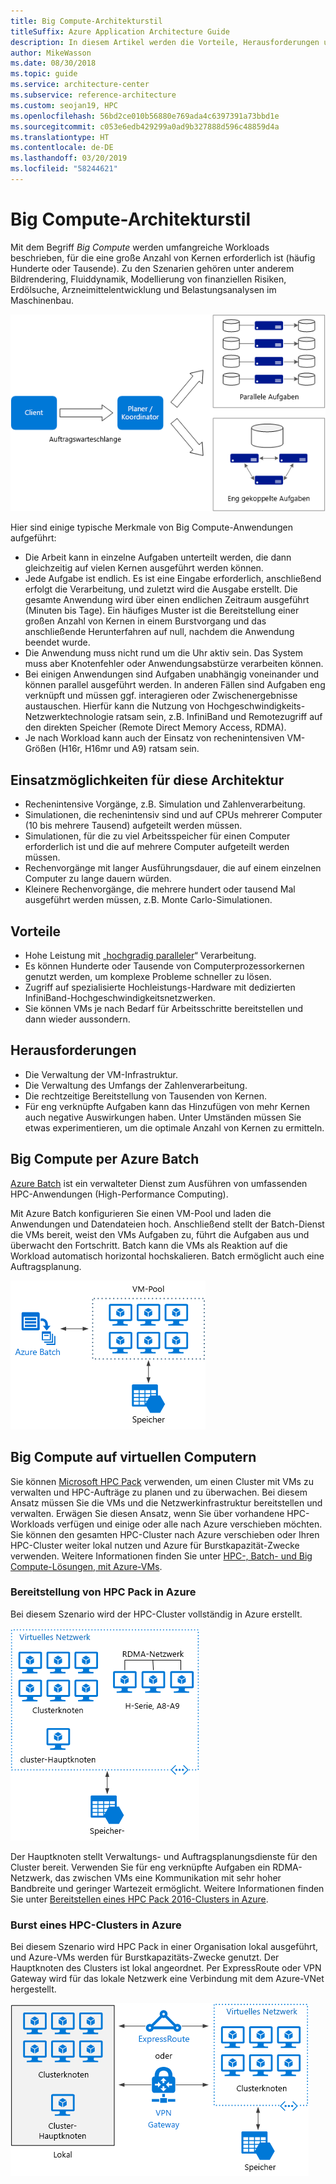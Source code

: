 ```yaml
---
title: Big Compute-Architekturstil
titleSuffix: Azure Application Architecture Guide
description: In diesem Artikel werden die Vorteile, Herausforderungen und bewährten Methoden für Big Compute-Architekturen in Azure beschrieben.
author: MikeWasson
ms.date: 08/30/2018
ms.topic: guide
ms.service: architecture-center
ms.subservice: reference-architecture
ms.custom: seojan19, HPC
ms.openlocfilehash: 56bd2ce010b56880e769ada4c6397391a73bbd1e
ms.sourcegitcommit: c053e6edb429299a0ad9b327888d596c48859d4a
ms.translationtype: HT
ms.contentlocale: de-DE
ms.lasthandoff: 03/20/2019
ms.locfileid: "58244621"
---
```

# <a name="big-compute-architecture-style"></a>Big Compute-Architekturstil

Mit dem Begriff *Big Compute* werden umfangreiche Workloads beschrieben, für die eine große Anzahl von Kernen erforderlich ist (häufig Hunderte oder Tausende). Zu den Szenarien gehören unter anderem Bildrendering, Fluiddynamik, Modellierung von finanziellen Risiken, Erdölsuche, Arzneimittelentwicklung und Belastungsanalysen im Maschinenbau.

![Logisches Diagramm für die Big Compute-Architektur](./images/big-compute-logical.png)

Hier sind einige typische Merkmale von Big Compute-Anwendungen aufgeführt:

- Die Arbeit kann in einzelne Aufgaben unterteilt werden, die dann gleichzeitig auf vielen Kernen ausgeführt werden können.
- Jede Aufgabe ist endlich. Es ist eine Eingabe erforderlich, anschließend erfolgt die Verarbeitung, und zuletzt wird die Ausgabe erstellt. Die gesamte Anwendung wird über einen endlichen Zeitraum ausgeführt (Minuten bis Tage). Ein häufiges Muster ist die Bereitstellung einer großen Anzahl von Kernen in einem Burstvorgang und das anschließende Herunterfahren auf null, nachdem die Anwendung beendet wurde.
- Die Anwendung muss nicht rund um die Uhr aktiv sein. Das System muss aber Knotenfehler oder Anwendungsabstürze verarbeiten können.
- Bei einigen Anwendungen sind Aufgaben unabhängig voneinander und können parallel ausgeführt werden. In anderen Fällen sind Aufgaben eng verknüpft und müssen ggf. interagieren oder Zwischenergebnisse austauschen. Hierfür kann die Nutzung von Hochgeschwindigkeits-Netzwerktechnologie ratsam sein, z.B. InfiniBand und Remotezugriff auf den direkten Speicher (Remote Direct Memory Access, RDMA).
- Je nach Workload kann auch der Einsatz von rechenintensiven VM-Größen (H16r, H16mr und A9) ratsam sein.

## <a name="when-to-use-this-architecture"></a>Einsatzmöglichkeiten für diese Architektur

- Rechenintensive Vorgänge, z.B. Simulation und Zahlenverarbeitung.
- Simulationen, die rechenintensiv sind und auf CPUs mehrerer Computer (10 bis mehrere Tausend) aufgeteilt werden müssen.
- Simulationen, für die zu viel Arbeitsspeicher für einen Computer erforderlich ist und die auf mehrere Computer aufgeteilt werden müssen.
- Rechenvorgänge mit langer Ausführungsdauer, die auf einem einzelnen Computer zu lange dauern würden.
- Kleinere Rechenvorgänge, die mehrere hundert oder tausend Mal ausgeführt werden müssen, z.B. Monte Carlo-Simulationen.

## <a name="benefits"></a>Vorteile

- Hohe Leistung mit „[hochgradig paralleler][embarrassingly-parallel]“ Verarbeitung.
- Es können Hunderte oder Tausende von Computerprozessorkernen genutzt werden, um komplexe Probleme schneller zu lösen.
- Zugriff auf spezialisierte Hochleistungs-Hardware mit dedizierten InfiniBand-Hochgeschwindigkeitsnetzwerken.
- Sie können VMs je nach Bedarf für Arbeitsschritte bereitstellen und dann wieder aussondern.

## <a name="challenges"></a>Herausforderungen

- Die Verwaltung der VM-Infrastruktur.
- Die Verwaltung des Umfangs der Zahlenverarbeitung.
- Die rechtzeitige Bereitstellung von Tausenden von Kernen.
- Für eng verknüpfte Aufgaben kann das Hinzufügen von mehr Kernen auch negative Auswirkungen haben. Unter Umständen müssen Sie etwas experimentieren, um die optimale Anzahl von Kernen zu ermitteln.

## <a name="big-compute-using-azure-batch"></a>Big Compute per Azure Batch

[Azure Batch][batch] ist ein verwalteter Dienst zum Ausführen von umfassenden HPC-Anwendungen (High-Performance Computing).

Mit Azure Batch konfigurieren Sie einen VM-Pool und laden die Anwendungen und Datendateien hoch. Anschließend stellt der Batch-Dienst die VMs bereit, weist den VMs Aufgaben zu, führt die Aufgaben aus und überwacht den Fortschritt. Batch kann die VMs als Reaktion auf die Workload automatisch horizontal hochskalieren. Batch ermöglicht auch eine Auftragsplanung.

![Diagramm von Big Compute mit Azure Batch](./images/big-compute-batch.png)

## <a name="big-compute-running-on-virtual-machines"></a>Big Compute auf virtuellen Computern

Sie können [Microsoft HPC Pack][hpc-pack] verwenden, um einen Cluster mit VMs zu verwalten und HPC-Aufträge zu planen und zu überwachen. Bei diesem Ansatz müssen Sie die VMs und die Netzwerkinfrastruktur bereitstellen und verwalten. Erwägen Sie diesen Ansatz, wenn Sie über vorhandene HPC-Workloads verfügen und einige oder alle nach Azure verschieben möchten. Sie können den gesamten HPC-Cluster nach Azure verschieben oder Ihren HPC-Cluster weiter lokal nutzen und Azure für Burstkapazität-Zwecke verwenden. Weitere Informationen finden Sie unter [HPC-, Batch- und Big Compute-Lösungen, mit Azure-VMs][batch-hpc-solutions].

### <a name="hpc-pack-deployed-to-azure"></a>Bereitstellung von HPC Pack in Azure

Bei diesem Szenario wird der HPC-Cluster vollständig in Azure erstellt.

![Diagramm der Bereitstellung von HPC Pack in Azure](./images/big-compute-iaas.png)

Der Hauptknoten stellt Verwaltungs- und Auftragsplanungsdienste für den Cluster bereit. Verwenden Sie für eng verknüpfte Aufgaben ein RDMA-Netzwerk, das zwischen VMs eine Kommunikation mit sehr hoher Bandbreite und geringer Wartezeit ermöglicht. Weitere Informationen finden Sie unter [Bereitstellen eines HPC Pack 2016-Clusters in Azure][deploy-hpc-azure].

### <a name="burst-an-hpc-cluster-to-azure"></a>Burst eines HPC-Clusters in Azure

Bei diesem Szenario wird HPC Pack in einer Organisation lokal ausgeführt, und Azure-VMs werden für Burstkapazitäts-Zwecke genutzt. Der Hauptknoten des Clusters ist lokal angeordnet. Per ExpressRoute oder VPN Gateway wird für das lokale Netzwerk eine Verbindung mit dem Azure-VNet hergestellt.

![Diagramm eines Big Compute-Hybridclusters](./images/big-compute-hybrid.png)

<!-- links -->

[batch]: /azure/batch/
[batch-hpc-solutions]: /azure/batch/batch-hpc-solutions
[deploy-hpc-azure]: /azure/virtual-machines/windows/hpcpack-2016-cluster
[embarrassingly-parallel]: https://en.wikipedia.org/wiki/Embarrassingly_parallel
[hpc-pack]: https://technet.microsoft.com/library/cc514029
